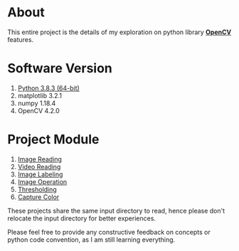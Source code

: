 # About
This entire project is the details of my exploration on python library **[OpenCV](https://opencv.org/)** features.

# Software Version
1. [Python 3.8.3 (64-bit)](https://www.python.org/ftp/python/3.8.3/python-3.8.3-amd64.exe)
2. matplotlib 3.2.1
3. numpy 1.18.4
4. OpenCV 4.2.0


# Project Module
1. [Image Reading](/Project/1_ImageReading) 
2. [Video Reading](/Project/2_VideoReading) 
3. [Image Labeling](/Project/3_ImageLabeling) 
4. [Image Operation](/Project/4_ImageOperation) 
5. [Thresholding](/Project/5_Thresholding) 
6. [Capture Color](/Project/6_CaptureColor) 

These projects share the same input directory to read, hence please don't relocate the input directory for better experiences.

Please feel free to provide any constructive feedback on concepts or python code convention, as I am still learning everything.